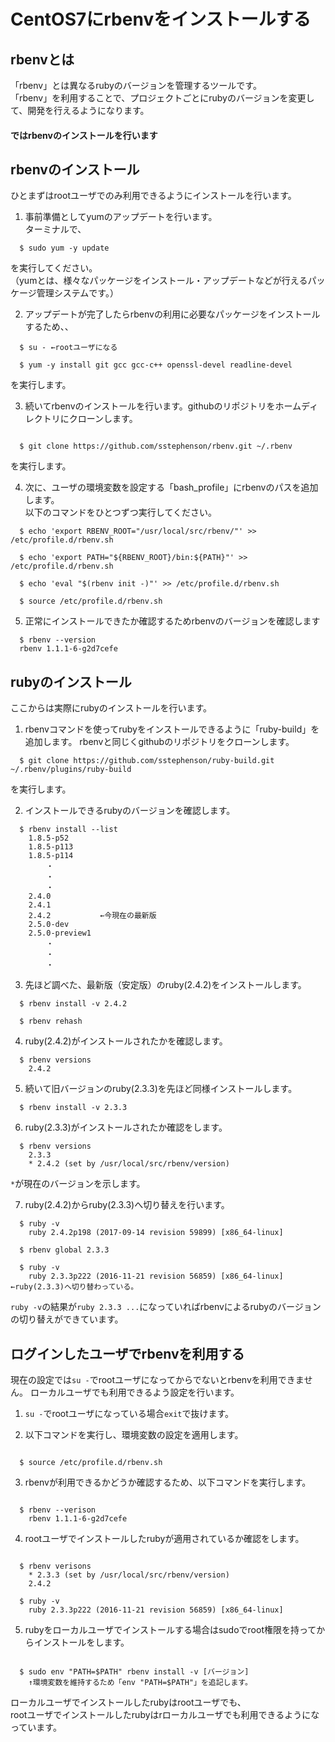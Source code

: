 # CentOS7にrbenvをインストールする

## rbenvとは
  「rbenv」とは異なるrubyのバージョンを管理するツールです。  
  「rbenv」を利用することで、プロジェクトごとにrubyのバージョンを変更して、開発を行えるようになります。  

#### ではrbenvのインストールを行います

## rbenvのインストール

  ひとまずはrootユーザでのみ利用できるようにインストールを行います。

  1. 事前準備としてyumのアップデートを行います。  
  ターミナルで、  
```
  $ sudo yum -y update
```
  を実行してください。  
  （yumとは、様々なパッケージをインストール・アップデートなどが行えるパッケージ管理システムです。）

  2. アップデートが完了したらrbenvの利用に必要なパッケージをインストールするため、、  
```
  $ su - ←rootユーザになる

  $ yum -y install git gcc gcc-c++ openssl-devel readline-devel  

```

  を実行します。

  3. 続いてrbenvのインストールを行います。githubのリポジトリをホームディレクトリにクローンします。  
```

  $ git clone https://github.com/sstephenson/rbenv.git ~/.rbenv

```
  を実行します。

  4. 次に、ユーザの環境変数を設定する「bash_profile」にrbenvのパスを追加します。  
  以下のコマンドをひとつずつ実行してください。
```
  $ echo 'export RBENV_ROOT="/usr/local/src/rbenv/"' >> /etc/profile.d/rbenv.sh

  $ echo 'export PATH="${RBENV_ROOT}/bin:${PATH}"' >> /etc/profile.d/rbenv.sh

  $ echo 'eval "$(rbenv init -)"' >> /etc/profile.d/rbenv.sh

  $ source /etc/profile.d/rbenv.sh
```
  5. 正常にインストールできたか確認するためrbenvのバージョンを確認します
```
  $ rbenv --version
  rbenv 1.1.1-6-g2d7cefe
```

## rubyのインストール
  
  ここからは実際にrubyのインストールを行います。
  
  1. rbenvコマンドを使ってrubyをインストールできるように「ruby-build」を追加します。
  rbenvと同じくgithubのリポジトリをクローンします。
```
  $ git clone https://github.com/sstephenson/ruby-build.git ~/.rbenv/plugins/ruby-build
```
  を実行します。

  2. インストールできるrubyのバージョンを確認します。
```
  $ rbenv install --list
    1.8.5-p52
    1.8.5-p113
    1.8.5-p114
        ・
        ・
        ・
    2.4.0
    2.4.1
    2.4.2           ←今現在の最新版
    2.5.0-dev
    2.5.0-preview1
        ・
        ・
        ・
```

  3. 先ほど調べた、最新版（安定版）のruby(2.4.2)をインストールします。
```
  $ rbenv install -v 2.4.2

  $ rbenv rehash
```

  4. ruby(2.4.2)がインストールされたかを確認します。
```
  $ rbenv versions
    2.4.2
```

  5. 続いて旧バージョンのruby(2.3.3)を先ほど同様インストールします。
```
  $ rbenv install -v 2.3.3

```

  6. ruby(2.3.3)がインストールされたか確認をします。
```
  $ rbenv versions
    2.3.3
    * 2.4.2 (set by /usr/local/src/rbenv/version)
```
  `*`が現在のバージョンを示します。

  7. ruby(2.4.2)からruby(2.3.3)へ切り替えを行います。
```
  $ ruby -v 
    ruby 2.4.2p198 (2017-09-14 revision 59899) [x86_64-linux]

  $ rbenv global 2.3.3

  $ ruby -v
    ruby 2.3.3p222 (2016-11-21 revision 56859) [x86_64-linux] ←ruby(2.3.3)へ切り替わっている。
```
  `ruby -v`の結果が`ruby 2.3.3 ...`になっていればrbenvによるrubyのバージョンの切り替えができています。

## ログインしたユーザでrbenvを利用する
  現在の設定では`su -`でrootユーザになってからでないとrbenvを利用できません。
  ローカルユーザでも利用できるよう設定を行います。

  1. `su -`でrootユーザになっている場合`exit`で抜けます。

  2. 以下コマンドを実行し、環境変数の設定を適用します。
```

  $ source /etc/profile.d/rbenv.sh

```

  3. rbenvが利用できるかどうか確認するため、以下コマンドを実行します。
```

  $ rbenv --verison
    rbenv 1.1.1-6-g2d7cefe

```

  4. rootユーザでインストールしたrubyが適用されているか確認をします。
```

  $ rbenv verisons
    * 2.3.3 (set by /usr/local/src/rbenv/version)
    2.4.2

  $ ruby -v
    ruby 2.3.3p222 (2016-11-21 revision 56859) [x86_64-linux]

```

  5. rubyをローカルユーザでインストールする場合はsudoでroot権限を持ってからインストールをします。
```

  $ sudo env "PATH=$PATH" rbenv install -v [バージョン]
    ↑環境変数を維持するため「env "PATH=$PATH"」を追記します。

```
  ローカルユーザでインストールしたrubyはrootユーザでも、  
  rootユーザでインストールしたrubyはrローカルユーザでも利用できるようになっています。